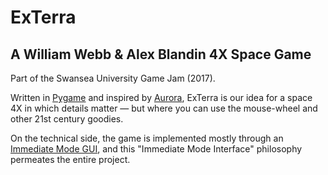 ExTerra
=============
A William Webb &amp; Alex Blandin 4X Space Game
-------------
Part of the Swansea University Game Jam (2017).

Written in [Pygame](http://www.pygame.org) and inspired by [Aurora](http://aurora2.pentarch.org), ExTerra is our idea for a space 4X in which details matter &mdash; but where you can use the mouse-wheel and other 21st century goodies.

On the technical side, the game is implemented mostly through an [Immediate Mode GUI](https://mollyrocket.com/861), and this "Immediate Mode Interface" philosophy permeates the entire project.
